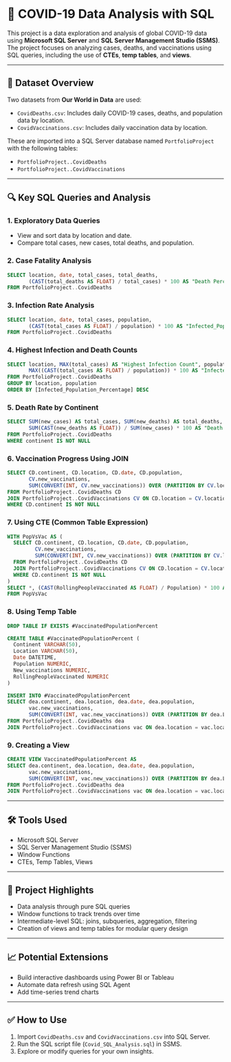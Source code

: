 
# 🦠 COVID-19 Data Analysis with SQL

This project is a data exploration and analysis of global COVID-19 data using **Microsoft SQL Server** and **SQL Server Management Studio (SSMS)**. The project focuses on analyzing cases, deaths, and vaccinations using SQL queries, including the use of **CTEs**, **temp tables**, and **views**.

---

## 📁 Dataset Overview

Two datasets from **Our World in Data** are used:

- `CovidDeaths.csv`: Includes daily COVID-19 cases, deaths, and population data by location.
- `CovidVaccinations.csv`: Includes daily vaccination data by location.

These are imported into a SQL Server database named `PortfolioProject` with the following tables:

- `PortfolioProject..CovidDeaths`
- `PortfolioProject..CovidVaccinations`

---

## 🔍 Key SQL Queries and Analysis

### 1. **Exploratory Data Queries**
- View and sort data by location and date.
- Compare total cases, new cases, total deaths, and population.

### 2. **Case Fatality Analysis**
```sql
SELECT location, date, total_cases, total_deaths,
       (CAST(total_deaths AS FLOAT) / total_cases) * 100 AS "Death Percentage"
FROM PortfolioProject..CovidDeaths
```

### 3. **Infection Rate Analysis**
```sql
SELECT location, date, total_cases, population,
       (CAST(total_cases AS FLOAT) / population) * 100 AS "Infected_Population_Percentage"
FROM PortfolioProject..CovidDeaths
```

### 4. **Highest Infection and Death Counts**
```sql
SELECT location, MAX(total_cases) AS "Highest Infection Count", population,
       MAX((CAST(total_cases AS FLOAT) / population)) * 100 AS "Infected_Population_Percentage"
FROM PortfolioProject..CovidDeaths
GROUP BY location, population
ORDER BY [Infected_Population_Percentage] DESC
```

### 5. **Death Rate by Continent**
```sql
SELECT SUM(new_cases) AS total_cases, SUM(new_deaths) AS total_deaths,
       SUM(CAST(new_deaths AS FLOAT)) / SUM(new_cases) * 100 AS "Death Percentage"
FROM PortfolioProject..CovidDeaths
WHERE continent IS NOT NULL
```

### 6. **Vaccination Progress Using JOIN**
```sql
SELECT CD.continent, CD.location, CD.date, CD.population,
       CV.new_vaccinations,
       SUM(CONVERT(INT, CV.new_vaccinations)) OVER (PARTITION BY CV.location ORDER BY CV.location, CV.date) AS "RollingPeopleVaccinated"
FROM PortfolioProject..CovidDeaths CD
JOIN PortfolioProject..CovidVaccinations CV ON CD.location = CV.location AND CD.date = CV.date
WHERE CD.continent IS NOT NULL
```

### 7. **Using CTE (Common Table Expression)**
```sql
WITH PopVsVac AS (
  SELECT CD.continent, CD.location, CD.date, CD.population,
         CV.new_vaccinations,
         SUM(CONVERT(INT, CV.new_vaccinations)) OVER (PARTITION BY CV.location ORDER BY CV.location, CV.date) AS RollingPeopleVaccinated
  FROM PortfolioProject..CovidDeaths CD
  JOIN PortfolioProject..CovidVaccinations CV ON CD.location = CV.location AND CD.date = CV.date
  WHERE CD.continent IS NOT NULL
)
SELECT *, (CAST(RollingPeopleVaccinated AS FLOAT) / Population) * 100 AS "Vaccinated People Percentage"
FROM PopVsVac
```

### 8. **Using Temp Table**
```sql
DROP TABLE IF EXISTS #VaccinatedPopulationPercent

CREATE TABLE #VaccinatedPopulationPercent (
  Continent VARCHAR(50),
  Location VARCHAR(50),
  Date DATETIME,
  Population NUMERIC,
  New_vaccinations NUMERIC,
  RollingPeopleVaccinated NUMERIC
)

INSERT INTO #VaccinatedPopulationPercent
SELECT dea.continent, dea.location, dea.date, dea.population,
       vac.new_vaccinations,
       SUM(CONVERT(INT, vac.new_vaccinations)) OVER (PARTITION BY dea.Location ORDER BY dea.Location, dea.date)
FROM PortfolioProject..CovidDeaths dea
JOIN PortfolioProject..CovidVaccinations vac ON dea.location = vac.location AND dea.date = vac.date
```

### 9. **Creating a View**
```sql
CREATE VIEW VaccinatedPopulationPercent AS
SELECT dea.continent, dea.location, dea.date, dea.population,
       vac.new_vaccinations,
       SUM(CONVERT(INT, vac.new_vaccinations)) OVER (PARTITION BY dea.Location ORDER BY dea.Location, dea.date) AS RollingPeopleVaccinated
FROM PortfolioProject..CovidDeaths dea
JOIN PortfolioProject..CovidVaccinations vac ON dea.location = vac.location AND dea.date = vac.date
```

---

## 🛠 Tools Used

- Microsoft SQL Server
- SQL Server Management Studio (SSMS)
- Window Functions
- CTEs, Temp Tables, Views

---

## 📌 Project Highlights

- Data analysis through pure SQL queries
- Window functions to track trends over time
- Intermediate-level SQL: joins, subqueries, aggregation, filtering
- Creation of views and temp tables for modular query design

---

## 📈 Potential Extensions

- Build interactive dashboards using Power BI or Tableau
- Automate data refresh using SQL Agent
- Add time-series trend charts

---

## ✅ How to Use

1. Import `CovidDeaths.csv` and `CovidVaccinations.csv` into SQL Server.
2. Run the SQL script file (`Covid_SQL_Analysis.sql`) in SSMS.
3. Explore or modify queries for your own insights.

